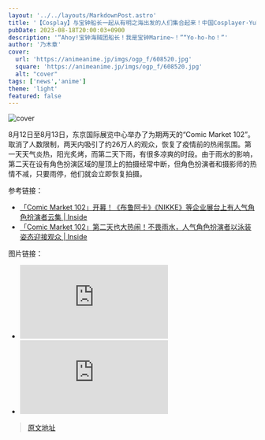 ```yaml
---
layout: '../../layouts/MarkdownPost.astro'
title: '【Cosplay】与宝钟船长一起从有明之海出发的人们集合起来！中国Cosplayer·Yuki亭【5张照片】'
pubDate: 2023-08-18T20:00:03+0900
description: '“Ahoy!宝钟海贼团船长！我是宝钟Marine~！”“Yo-ho-ho！”'
author: '乃木章'
cover:
  url: 'https://animeanime.jp/imgs/ogp_f/608520.jpg'
  square: 'https://animeanime.jp/imgs/ogp_f/608520.jpg'
  alt: "cover"
tags: ['news','anime']
theme: 'light'
featured: false
---
```

![cover](https://animeanime.jp/imgs/ogp_f/608520.jpg)

8月12日至8月13日，东京国际展览中心举办了为期两天的“Comic Market 102”。取消了人数限制，两天内吸引了约26万人的观众，恢复了疫情前的热闹氛围。第一天天气炎热，阳光炙烤，而第二天下雨，有很多凉爽的时段。由于雨水的影响，第二天在设有角色扮演区域的屋顶上的拍摄经常中断，但角色扮演者和摄影师的热情不减，只要雨停，他们就会立即恢复拍摄。

参考链接：
- [「Comic Market 102」开幕！《布鲁阿卡》《NIKKE》等企业展台上有人气角色扮演者云集 | Inside](https://www.inside-games.jp/article/2023/08/12/147799.html)
- [「Comic Market 102」第二天也大热闹！不畏雨水，人气角色扮演者以泳装姿态迎接观众 | Inside](https://www.inside-games.jp/article/2023/08/13/147817.html)

图片链接：
- ![图片](https://www.inside-games.jp/article/2023/08/12/147799.html)
- ![图片](https://www.inside-games.jp/article/2023/08/13/147817.html)

>[原文地址](https://animeanime.jp/article/2023/08/18/79353.html)  